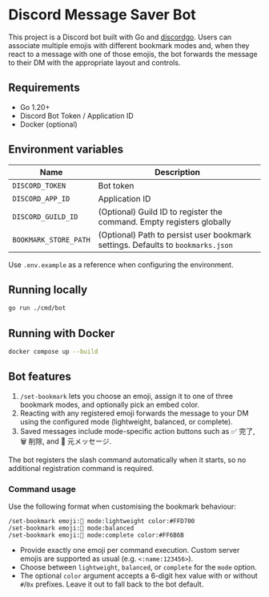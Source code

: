 # Discord Message Saver Bot

This project is a Discord bot built with Go and [discordgo](https://github.com/bwmarrin/discordgo). Users can associate multiple emojis with different bookmark modes and, when they react to a message with one of those emojis, the bot forwards the message to their DM with the appropriate layout and controls.

## Requirements

- Go 1.20+
- Discord Bot Token / Application ID
- Docker (optional)

## Environment variables

| Name | Description |
| --- | --- |
| `DISCORD_TOKEN` | Bot token |
| `DISCORD_APP_ID` | Application ID |
| `DISCORD_GUILD_ID` | (Optional) Guild ID to register the command. Empty registers globally |
| `BOOKMARK_STORE_PATH` | (Optional) Path to persist user bookmark settings. Defaults to `bookmarks.json` |

Use `.env.example` as a reference when configuring the environment.

## Running locally

```bash
go run ./cmd/bot
```

## Running with Docker

```bash
docker compose up --build
```

## Bot features

1. `/set-bookmark` lets you choose an emoji, assign it to one of three bookmark modes, and optionally pick an embed color.
2. Reacting with any registered emoji forwards the message to your DM using the configured mode (lightweight, balanced, or complete).
3. Saved messages include mode-specific action buttons such as ✅ 完了, 🗑️ 削除, and 🔗 元メッセージ.

The bot registers the slash command automatically when it starts, so no additional registration command is required.

### Command usage

Use the following format when customising the bookmark behaviour:

```
/set-bookmark emoji:👀 mode:lightweight color:#FFD700
/set-bookmark emoji:🔖 mode:balanced
/set-bookmark emoji:📌 mode:complete color:#FF6B6B
```

- Provide exactly one emoji per command execution. Custom server emojis are supported as usual (e.g. `<:name:123456>`).
- Choose between `lightweight`, `balanced`, or `complete` for the `mode` option.
- The optional `color` argument accepts a 6-digit hex value with or without `#`/`0x` prefixes. Leave it out to fall back to the bot default.
